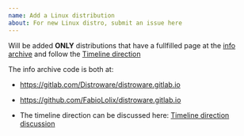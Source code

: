 ```yaml
---
name: Add a Linux distribution
about: For new Linux distro, submit an issue here
---
```


Will be added **ONLY**  distributions that have a fullfilled page at the [info archive](https://distroware.gitlab.io/) 
and follow the [Timeline direction](https://github.com/FabioLolix/LinuxTimeline/issues/158)

The info archive code is both at:

* https://gitlab.com/Distroware/distroware.gitlab.io
* https://github.com/FabioLolix/distroware.gitlab.io

* The timeline direction can be discussed here: [Timeline direction discussion](https://github.com/FabioLolix/LinuxTimeline/issues/157)
